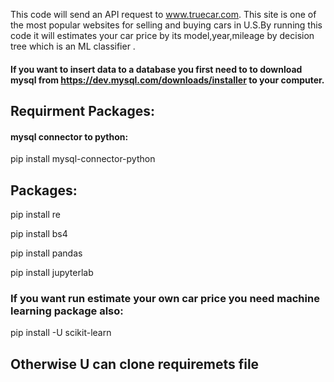 This code will send an API request  to www.truecar.com. This site is one of the most popular websites for selling and buying cars in U.S.By running this code it will estimates your car price by its model,year,mileage by decision tree which is an  ML classifier .
#### If you want to insert data to a database you first need to to download mysql from https://dev.mysql.com/downloads/installer to your computer.
## Requirment Packages:
#### mysql connector to python: 
pip install mysql-connector-python

## Packages: 
pip install re

pip install bs4

pip install pandas

pip install jupyterlab

### If you want run estimate your own car price you need machine learning package also:

pip install -U scikit-learn

## Otherwise U can clone requiremets file

